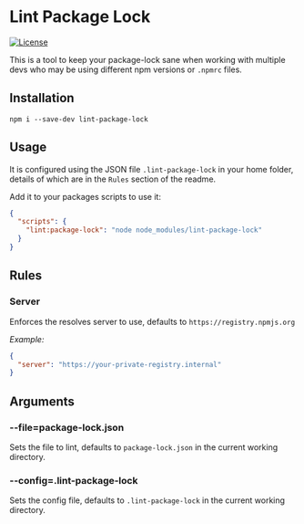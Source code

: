 # Lint Package Lock

[![License](https://img.shields.io/badge/License-Apache%202.0-blue.svg)](https://opensource.org/licenses/Apache-2.0)

This is a tool to keep your package-lock sane when working with multiple devs who may be using different npm versions or `.npmrc` files.

## Installation

```
npm i --save-dev lint-package-lock
```

## Usage

It is configured using the JSON file `.lint-package-lock` in your home folder, details of which are in the `Rules` section of the readme.

Add it to your packages scripts to use it:

```JSON
{
  "scripts": {
    "lint:package-lock": "node node_modules/lint-package-lock"
  }
}
```

## Rules

### Server

Enforces the resolves server to use, defaults to `https://registry.npmjs.org`

*Example:*

```json
{
  "server": "https://your-private-registry.internal"
}
```

## Arguments

### --file=package-lock.json

Sets the file to lint, defaults to `package-lock.json` in the current working directory.

### --config=.lint-package-lock

Sets the config file, defaults to `.lint-package-lock` in the current working directory.
